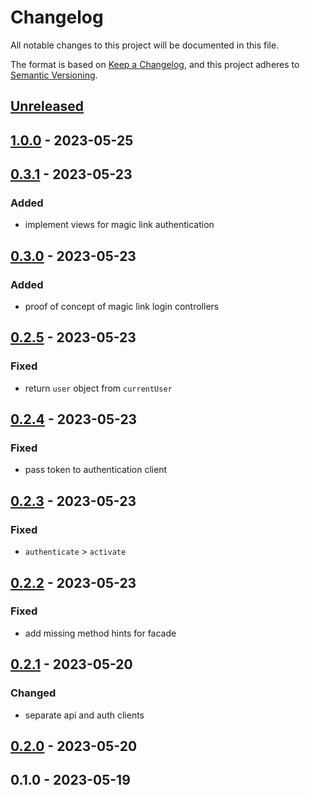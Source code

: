 # Changelog

All notable changes to this project will be documented in this file.

The format is based on [Keep a Changelog](https://keepachangelog.com/en/1.0.0/),
and this project adheres to [Semantic Versioning](https://semver.org/spec/v2.0.0.html).

## [Unreleased]


## [1.0.0] - 2023-05-25

## [0.3.1] - 2023-05-23
### Added
- implement views for magic link authentication


## [0.3.0] - 2023-05-23
### Added
- proof of concept of magic link login controllers


## [0.2.5] - 2023-05-23
### Fixed
- return `user` object from `currentUser`


## [0.2.4] - 2023-05-23
### Fixed
- pass token to authentication client


## [0.2.3] - 2023-05-23
### Fixed
- `authenticate` > `activate`


## [0.2.2] - 2023-05-23
### Fixed
- add missing method hints for facade


## [0.2.1] - 2023-05-20
### Changed
- separate api and auth clients


## [0.2.0] - 2023-05-20

## 0.1.0 - 2023-05-19

[Unreleased]: https://github.com/BombenProdukt/package_slug/compare/1.0.0...HEAD
[1.0.0]: https://github.com/BombenProdukt/package_slug/compare/0.3.1...1.0.0
[0.3.1]: https://github.com/BombenProdukt/package_slug/compare/0.3.0...0.3.1
[0.3.0]: https://github.com/BombenProdukt/package_slug/compare/0.2.5...0.3.0
[0.2.5]: https://github.com/BombenProdukt/package_slug/compare/0.2.4...0.2.5
[0.2.4]: https://github.com/BombenProdukt/package_slug/compare/0.2.3...0.2.4
[0.2.3]: https://github.com/BombenProdukt/package_slug/compare/0.2.2...0.2.3
[0.2.2]: https://github.com/BombenProdukt/package_slug/compare/0.2.1...0.2.2
[0.2.1]: https://github.com/BombenProdukt/package_slug/compare/0.2.0...0.2.1
[0.2.0]: https://github.com/BombenProdukt/package_slug/compare/0.1.0...0.2.0
